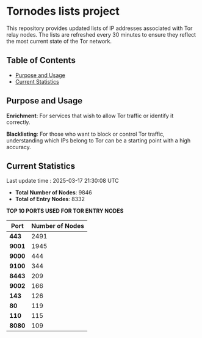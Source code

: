 # Tornodes lists project

This repository provides updated lists of IP addresses associated with Tor relay nodes. The lists are refreshed every 30 minutes to ensure they reflect the most current state of the Tor network.

## Table of Contents

- [Purpose and Usage](#purpose-and-usage)
- [Current Statistics](#current-statistics)


## Purpose and Usage

**Enrichment**: For services that wish to allow Tor traffic or identify it correctly.

**Blacklisting**: For those who want to block or control Tor traffic, understanding which IPs belong to Tor can be a starting point with a high accuracy.

## Current Statistics

Last update time : 2025-03-17 21:30:08 UTC

- **Total Number of Nodes**: 9846
- **Total of Entry Nodes**: 8332

**TOP 10 PORTS USED FOR TOR ENTRY NODES**

| **Port** | **Number of Nodes** |
|------|-----------------|
| **443**   | 2491  |
| **9001**   | 1945  |
| **9000**   | 444  |
| **9100**   | 344  |
| **8443**   | 209  |
| **9002**   | 166  |
| **143**   | 126  |
| **80**   | 119  |
| **110**   | 115  |
| **8080**   | 109  |

